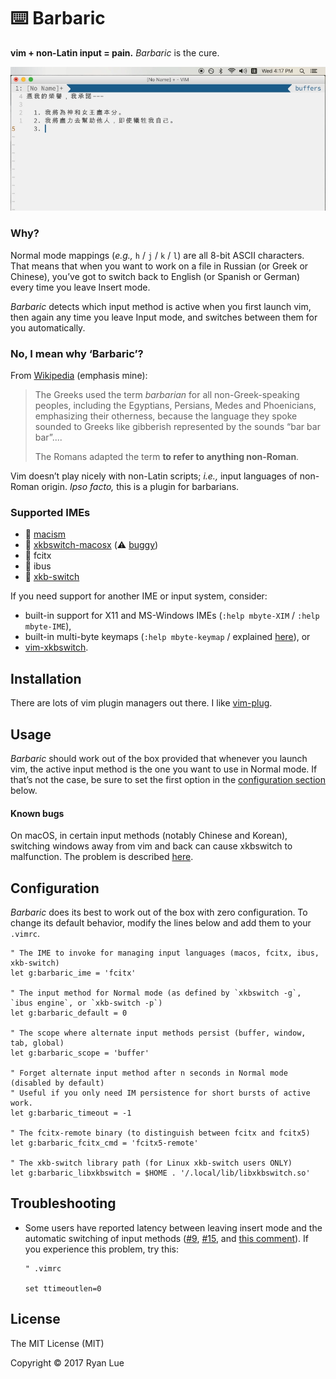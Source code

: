 ⌨️  Barbaric
==========

**vim + non-Latin input = pain.** _Barbaric_ is the cure.

![](https://raw.githubusercontent.com/rlue/i/master/vim-barbaric/demo.gif)

### Why?

Normal mode mappings (_e.g.,_ `h` / `j` / `k` / `l`) are all 8-bit ASCII characters. That means that when you want to work on a file in Russian (or Greek or Chinese), you’ve got to switch back to English (or Spanish or German) every time you leave Insert mode.

_Barbaric_ detects which input method is active when you first launch vim, then again any time you leave Input mode, and switches between them for you automatically.

### No, I mean why ‘Barbaric’?

From [Wikipedia](https://en.wikipedia.org/w/index.php?title=Barbarian&oldid=792816841) (emphasis mine):

> The Greeks used the term _barbarian_ for all non-Greek-speaking peoples,
> including the Egyptians, Persians, Medes and Phoenicians, emphasizing their
> otherness, because the language they spoke sounded to Greeks like gibberish
> represented by the sounds “bar bar bar”....
>
> The Romans adapted the term **to refer to anything non-Roman**.

Vim doesn’t play nicely with non-Latin scripts; _i.e.,_ input languages of non-Roman origin. _Ipso facto,_ this is a plugin for barbarians.

### Supported IMEs

* 🍎 [macism](https://github.com/laishulu/macism)
* 🍎 [xkbswitch-macosx](https://github.com/myshov/xkbswitch-macosx) (⚠️ [buggy](https://github.com/myshov/xkbswitch-macosx/issues/5))
* 🐧 fcitx
* 🐧 ibus
* 🐧 [xkb-switch](https://github.com/grwlf/xkb-switch)

If you need support for another IME or input system, consider:

* built-in support for X11 and MS-Windows IMEs (`:help mbyte-XIM` / `:help mbyte-IME`),
* built-in multi-byte keymaps (`:help mbyte-keymap` / explained [here](https://github.com/rlue/vim-barbaric/issues/2#issuecomment-344625562)), or
* [vim-xkbswitch](https://github.com/lyokha/vim-xkbswitch).

Installation
------------

There are lots of vim plugin managers out there. I like [vim-plug](https://github.com/junegunn/vim-plug).

Usage
-----

_Barbaric_ should work out of the box provided that whenever you launch vim, the active input method is the one you want to use in Normal mode. If that’s not the case, be sure to set the first option in the [configuration section](#configuration) below.

#### Known bugs

On macOS, in certain input methods (notably Chinese and Korean), switching windows away from vim and back can cause xkbswitch to malfunction. The problem is described [here](https://github.com/myshov/xkbswitch-macosx/issues/5).

Configuration
-------------

_Barbaric_ does its best to work out of the box with zero configuration.
To change its default behavior, modify the lines below and add them to your `.vimrc`. 

```viml
" The IME to invoke for managing input languages (macos, fcitx, ibus, xkb-switch)
let g:barbaric_ime = 'fcitx'

" The input method for Normal mode (as defined by `xkbswitch -g`, `ibus engine`, or `xkb-switch -p`)
let g:barbaric_default = 0

" The scope where alternate input methods persist (buffer, window, tab, global)
let g:barbaric_scope = 'buffer'

" Forget alternate input method after n seconds in Normal mode (disabled by default)
" Useful if you only need IM persistence for short bursts of active work.
let g:barbaric_timeout = -1

" The fcitx-remote binary (to distinguish between fcitx and fcitx5)
let g:barbaric_fcitx_cmd = 'fcitx5-remote'

" The xkb-switch library path (for Linux xkb-switch users ONLY)
let g:barbaric_libxkbswitch = $HOME . '/.local/lib/libxkbswitch.so'
```

Troubleshooting
---------------

* Some users have reported latency between leaving insert mode and the automatic switching of input methods ([#9](https://github.com/rlue/vim-barbaric/issues/9), [#15](https://github.com/rlue/vim-barbaric/issues/15), and [this comment](https://github.com/rlue/vim-barbaric/commit/e3c29ed5a45fa9da72313594a0c5ed89e2293b51#commitcomment-39779599)). If you experience this problem, try this:

  ```viml
  " .vimrc

  set ttimeoutlen=0
  ```

License
-------

The MIT License (MIT)

Copyright © 2017 Ryan Lue

